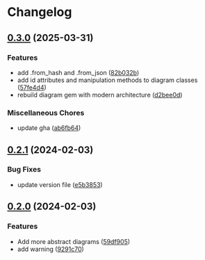 # Changelog

## [0.3.0](https://github.com/seuros/diagram-ruby/compare/diagram/v0.2.1...diagram/v0.3.0) (2025-03-31)


### Features

* add .from_hash and .from_json ([82b032b](https://github.com/seuros/diagram-ruby/commit/82b032b8f4a4bb8f9d85f462de26a6a0d7d775a7))
* add id attributes and manipulation methods to diagram classes ([57fe4d4](https://github.com/seuros/diagram-ruby/commit/57fe4d4f17c585b7b8262df243fee0e2df6f668b))
* rebuild diagram gem with modern architecture ([d2bee0d](https://github.com/seuros/diagram-ruby/commit/d2bee0d18a4f1759190b9597d89c8dc2deb90d83))


### Miscellaneous Chores

* update gha ([ab6fb64](https://github.com/seuros/diagram-ruby/commit/ab6fb6411a3a7267b272d7af72533c8041b1fd1d))

## [0.2.1](https://github.com/seuros/diagram-ruby/compare/diagram/v0.2.0...diagram/v0.2.1) (2024-02-03)


### Bug Fixes

* update version file ([e5b3853](https://github.com/seuros/diagram-ruby/commit/e5b385353a8d0fd6c904d65f276db481dd39793d))

## [0.2.0](https://github.com/seuros/diagram-ruby/compare/diagram-v0.0.1...diagram/v0.2.0) (2024-02-03)


### Features

* Add more abstract diagrams ([59df905](https://github.com/seuros/diagram-ruby/commit/59df90526f6e7168f66968c929ede42d97729cd2))
* add warning ([9291c70](https://github.com/seuros/diagram-ruby/commit/9291c70987a4855f64254240ec285240cd2b9987))
